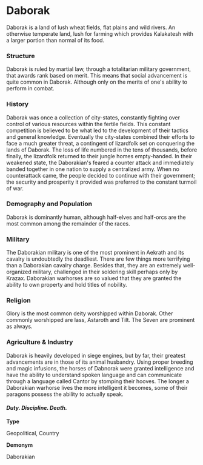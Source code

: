 Daborak
=======

Daborak is a land of lush wheat fields, flat plains and wild rivers. An otherwise temperate land, lush for farming which provides Kalakatesh with a larger portion than normal of its food.

### Structure

Daborak is ruled by martial law, through a totalitarian military government, that awards rank based on merit. This means that social advancement is quite common in Daborak. Although only on the merits of one's ability to perform in combat.

### History

Daborak was once a collection of city-states, constantly fighting over control of various resources within the fertile fields. This constant competition is believed to be what led to the development of their tactics and general knowledge. Eventually the city-states combined their efforts to face a much greater threat, a contingent of lizardfolk set on conquering the lands of Daborak. The loss of life numbered in the tens of thousands, before finally, the lizardfolk returned to their jungle homes empty-handed. In their weakened state, the Daborakian's feared a counter attack and immediately banded together in one nation to supply a centralized army. When no counterattack came, the people decided to continue with their government; the security and prosperity it provided was preferred to the constant turmoil of war.

### Demography and Population

Daborak is dominantly human, although half-elves and half-orcs are the most common among the remainder of the races.

### Military

The Daborakian military is one of the most prominent in Aekrath and its cavalry is undoubtedly the deadliest. There are few things more terrifying than a Daborakian cavalry charge. Besides that, they are an extremely well-organized military, challenged in their soldering skill perhaps only by Krazax. Daborakian warhorses are so valued that they are granted the ability to own property and hold titles of nobility.

### Religion

Glory is the most common deity worshipped within Daborak. Other commonly worshipped are Iass, Astaroth and Tilt. The Seven are prominent as always.

### Agriculture & Industry

Daborak is heavily developed in siege engines, but by far, their greatest advancements are in those of its animal husbandry. Using proper breeding and magic infusions, the horses of Dabnorak were granted intelligence and have the ability to understand spoken language and can communicate through a language called Cantor by stomping their hooves. The longer a Daborakian warhorse lives the more intelligent it becomes, some of their paragons possess the ability to actually speak.

#### _Duty. Discipline. Death._

**Type**

Geopolitical, Country

**Demonym**

Daborakian
